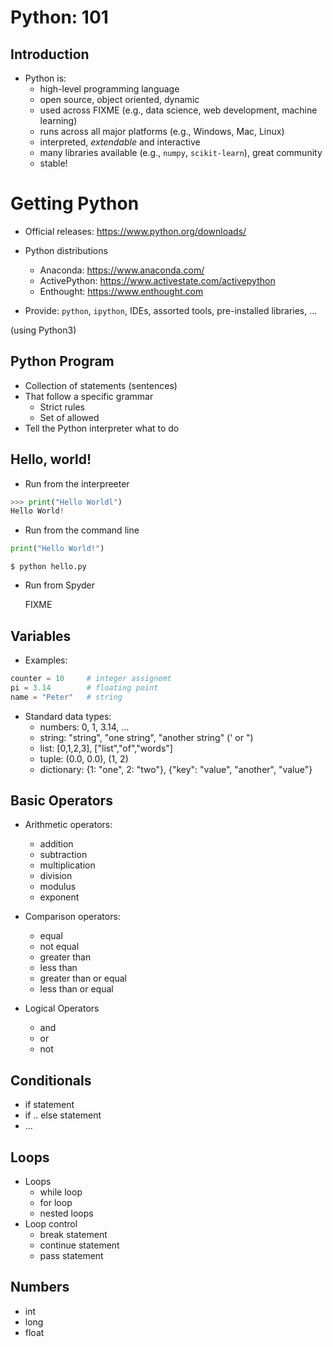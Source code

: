 
# Python: 101

## Introduction

* Python is:
  * high-level programming language
  * open source, object oriented, dynamic
  * used across FIXME (e.g., data science, web development, machine learning)
  * runs across all major platforms (e.g., Windows, Mac, Linux)
  * interpreted, _extendable_ and interactive
  * many libraries available (e.g., `numpy`, `scikit-learn`), great community
  * stable!

# Getting Python

* Official releases: https://www.python.org/downloads/

* Python distributions
  * Anaconda: https://www.anaconda.com/
  * ActivePython: https://www.activestate.com/activepython
  * Enthought: https://www.enthought.com
* Provide: `python`, `ipython`, IDEs, assorted tools, pre-installed libraries, ...

(using Python3)

## Python Program

* Collection of statements (sentences)
* That follow a specific grammar
  * Strict rules
  * Set of allowed 
* Tell the Python interpreter what to do

## Hello, world!

* Run from the interpreeter

```python
>>> print("Hello Worldl")
Hello World!
```


* Run from the command line

```python    
print("Hello World!")
```
    $ python hello.py

* Run from Spyder

    FIXME

## Variables

* Examples:
```python   
counter = 10     # integer assignemt
pi = 3.14        # floating point
name = "Peter"   # string
```

* Standard data types:
  * numbers: 0, 1, 3.14, ...
  * string: "string", "one string", "another string" (' or ")
  * list: [0,1,2,3], ["list","of","words"]
  * tuple: (0.0, 0.0), (1, 2)
  * dictionary: {1: "one", 2: "two"}, {"key": "value", "another", "value"}

## Basic Operators

* Arithmetic operators:
  * addition
  * subtraction
  * multiplication
  * division
  * modulus
  * exponent

* Comparison operators:
  * equal
  * not equal
  * greater than
  * less than
  * greater than or equal
  * less than or equal

* Logical Operators
  * and
  * or
  * not

## Conditionals

* if statement
* if .. else statement
* ...

## Loops

* Loops
  * while loop
  * for loop
  * nested loops
* Loop control
  * break statement
  * continue statement
  * pass statement

## Numbers

* int
* long
* float

